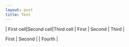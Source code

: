 ```yaml
---
layout: post
title: Test
---
```


| First cell|Second cell|Third cell
| First | Second | Third |

First | Second | | Fourth |
